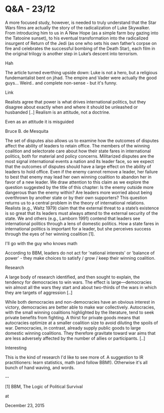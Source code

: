 # Q&A - 23/12
A more focused study, however, is needed to truly understand that the Star Wars films are actually the story of the radicalization of Luke Skywalker. From introducing him to us in A New Hope (as a simple farm boy gazing into the Tatooine sunset), to his eventual transformation into the radicalized insurgent of Return of the Jedi (as one who sets his own father’s corpse on fire and celebrates the successful bombing of the Death Star), each film in the original trilogy is another step in Luke’s descent into terrorism.

Hah

The article turned everthing upside down: Luke is not a hero, but a religious fundemantalist bent on jihad. The empire and Vader were actually the good guys... Weird.. and complete non-sense - but it's funny.

Link

Realists agree that power is what drives international politics, but they disagree about exactly when and where it should be unleashed or husbanded [..] Realism is an attitude, not a doctrine.

Even as an attitude it is misguided

Bruce B. de Mesquita

The set of disputes also allows us to examine how the outcomes of disputes affect the ability of leaders to retain office. The members of the winning coalition and selectorate care about how their state fares in international politics, both for material and policy concerns. Militarized disputes are the most signal international events a nation and its leader face, so we expect that the outcomes of disputes should have a large effect on the ability of leaders to hold office. Even if the enemy cannot remove a leader, her failure to best that enemy may lead her own winning coalition to abandon her in favor of a new leader. We draw attention to this claim as we explore the question suggested by the title of this chapter: Is the enemy outside more dangerous than the enemy within? Are leaders more worried about being overthrown by another state or by their own supporters? This question returns us to a central problem in the theory of international relations. Realists (e.g., Waltz 1979) claim that the external threat to a state’s existence is so great that its leaders must always attend to the external security of the state. We and others (e.g., Lamborn 1991) contend that leaders see international politics through a lens of domestic politics. How a state fares in international politics is important for a leader, but she perceives success through the eyes of her winning coalition [1].

I'll go with the guy who knows math

According to BBM, leaders do not act for 'national interests' or 'balance of power' - they make choices to satisfy / grow / keep their winning coalition.

Research 

A large body of research identified, and then sought to explain, the tendency for democracies to win wars. The effect is large—democracies win almost all the wars they start and about two-thirds of the wars in which they are targets of aggression [..]

While both democracies and non-democracies have an obvious interest in victory, democracies are better able to make war collectively. Autocracies, with the small winning coalitions highlighted by the literature, tend to seek private benefits from fighting. A thirst for private goods means that autocracies optimize at a smaller coalition size to avoid diluting the spoils of war. Democracies, in contrast, already supply public goods to large domestic winning coalitions. They therefore gravitate toward war aims that are less adversely affected by the number of allies or participants. [..]

Interesting

This is the kind of research I'd like to see more of. A suggestion to IR practitioners: learn statistics, math (and follow BBM!). Otherwise it's all bunch of hand waving, and words. 

--

[1] BBM, The Logic of Political Survival







at

December 23, 2015















